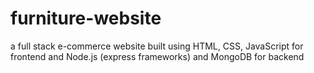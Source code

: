 # furniture-website
a full stack e-commerce website built using HTML, CSS, JavaScript for frontend and Node.js (express frameworks) and MongoDB for backend
